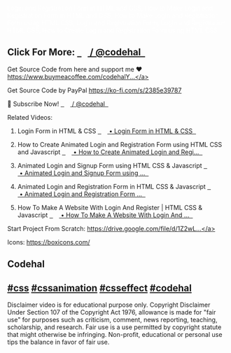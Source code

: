 <span class="yt-core-attributed-string yt-core-attributed-string--white-space-pre-wrap"><span class="yt-core-attributed-string--link-inherit-color" style="color: rgb(255, 255, 255);">Login and Registration Form in HTML and CSS, How to Make Login and Registration Form in HTML and CSS, How to Make Login and Registration Form using HTML CSS, Login and Registration Form, Login and Registration HTML CSS, How to Create Login and Registration Form using HTML CSS

Click For More: </span><span class="yt-core-attributed-string--link-inherit-color" style="color: rgb(255, 255, 255);"><span style="background-color: rgba(255,255,255,0.102); border-radius: 8px; padding-bottom: 1px;" class="yt-core-attributed-string--highlight-text-decorator"><a class="yt-core-attributed-string__link yt-core-attributed-string__link--display-type yt-core-attributed-string__link--call-to-action-color" tabindex="0" href="/channel/UCARtKuN24xix9o30mGUQvkw" rel="nofollow" target="" force-new-state="true">&nbsp;&nbsp;<span class="yt-core-attributed-string--inline-flex-mod"><img alt="" style="height: 10px; width: 14px;" class="yt-core-attributed-string__image-element yt-core-attributed-string__image-element--image-alignment-vertical-center yt-core-image yt-core-image--content-mode-scale-to-fill yt-core-image--loaded" src="https://www.gstatic.com/youtube/img/watch/yt_favicon.png"></span>&nbsp;/&nbsp;@codehal&nbsp;&nbsp;</a></span></span><span class="yt-core-attributed-string--link-inherit-color" style="color: rgb(255, 255, 255);">
-------------------------------------------------------------------

Get Source Code from here and support me ❤
</span><span class="yt-core-attributed-string--link-inherit-color" style="color: rgb(62, 166, 255);"><a class="yt-core-attributed-string__link yt-core-attributed-string__link--display-type yt-core-attributed-string__link--call-to-action-color" tabindex="0" href="https://www.youtube.com/redirect?event=video_description&amp;redir_token=QUFFLUhqbHg5aF8tYzVid0VDUHE4eU1BUVg0Ukp5eUlBd3xBQ3Jtc0tsNThSdFd0dWJ3M2pya2E3a1lGejNpRmZhWHQtZDVXTTNvVEVKS3cyUEkxalAzRk9yUVZHczRUd3lfSUUyS2w2WksxSmZzdzlWcUJnM25RQXJ1cUFzZVUyd2NqVFZ0a1ByaEdhaWhtVnZyUUxsMlZIZw&amp;q=https%3A%2F%2Fwww.buymeacoffee.com%2FcodehalYoutube%2Fe%2F151279&amp;v=mefhyo7W3nk" rel="nofollow" target="_blank" force-new-state="true">https://www.buymeacoffee.com/codehalY...</a></span><span class="yt-core-attributed-string--link-inherit-color" style="color: rgb(255, 255, 255);">

Get Source Code by PayPal
</span><span class="yt-core-attributed-string--link-inherit-color" style="color: rgb(62, 166, 255);"><a class="yt-core-attributed-string__link yt-core-attributed-string__link--display-type yt-core-attributed-string__link--call-to-action-color" tabindex="0" href="https://www.youtube.com/redirect?event=video_description&amp;redir_token=QUFFLUhqbVdsZXNXelJablFtUVREODFWcHNNckVaQlEtd3xBQ3Jtc0trVHBDTV9IYURHcUY3ZDV0WUpIbWZFNHF2b2NTVlA3d2dCY3pqQkxrUXRWRi1Oc1V6MVlYanlSc3VsWFhnZG1yTk1ndlNHenVHWFFqWGxER2IydmhDYzVhcG5VMWVKUWZ0UUJwSW04UkdXcExlclVhNA&amp;q=https%3A%2F%2Fko-fi.com%2Fs%2F2385e39787&amp;v=mefhyo7W3nk" rel="nofollow" target="_blank" force-new-state="true">https://ko-fi.com/s/2385e39787</a></span><span class="yt-core-attributed-string--link-inherit-color" style="color: rgb(255, 255, 255);">


🔔 Subscribe Now!
</span><span class="yt-core-attributed-string--link-inherit-color" style="color: rgb(255, 255, 255);"><span style="background-color: rgba(255,255,255,0.102); border-radius: 8px; padding-bottom: 1px;" class="yt-core-attributed-string--highlight-text-decorator"><a class="yt-core-attributed-string__link yt-core-attributed-string__link--display-type yt-core-attributed-string__link--call-to-action-color" tabindex="0" href="/channel/UCARtKuN24xix9o30mGUQvkw" rel="nofollow" target="" force-new-state="true">&nbsp;&nbsp;<span class="yt-core-attributed-string--inline-flex-mod"><img alt="" style="height: 10px; width: 14px;" class="yt-core-attributed-string__image-element yt-core-attributed-string__image-element--image-alignment-vertical-center yt-core-image yt-core-image--content-mode-scale-to-fill yt-core-image--loaded" src="https://www.gstatic.com/youtube/img/watch/yt_favicon.png"></span>&nbsp;/&nbsp;@codehal&nbsp;&nbsp;</a></span></span><span class="yt-core-attributed-string--link-inherit-color" style="color: rgb(255, 255, 255);">


Related Videos:
1. Login Form in HTML &amp; CSS
</span><span class="yt-core-attributed-string--link-inherit-color" style="color: rgb(255, 255, 255);"><span style="background-color: rgba(255,255,255,0.102); border-radius: 8px; padding-bottom: 1px;" class="yt-core-attributed-string--highlight-text-decorator"><a class="yt-core-attributed-string__link yt-core-attributed-string__link--display-type yt-core-attributed-string__link--call-to-action-color" tabindex="0" href="/watch?v=hlwlM4a5rxg&amp;t=0s" rel="nofollow" target="" force-new-state="true">&nbsp;&nbsp;<span class="yt-core-attributed-string--inline-flex-mod"><img alt="" style="height: 10px; width: 14px;" class="yt-core-attributed-string__image-element yt-core-attributed-string__image-element--image-alignment-vertical-center yt-core-image yt-core-image--content-mode-scale-to-fill yt-core-image--loaded" src="https://www.gstatic.com/youtube/img/watch/yt_favicon.png"></span>&nbsp;•&nbsp;Login&nbsp;Form&nbsp;in&nbsp;HTML&nbsp;&amp;&nbsp;CSS&nbsp;&nbsp;</a></span></span><span class="yt-core-attributed-string--link-inherit-color" style="color: rgb(255, 255, 255);">

2. How to Create Animated Login and Registration Form using HTML CSS and Javascript
</span><span class="yt-core-attributed-string--link-inherit-color" style="color: rgb(255, 255, 255);"><span style="background-color: rgba(255,255,255,0.102); border-radius: 8px; padding-bottom: 1px;" class="yt-core-attributed-string--highlight-text-decorator"><a class="yt-core-attributed-string__link yt-core-attributed-string__link--display-type yt-core-attributed-string__link--call-to-action-color" tabindex="0" href="/watch?v=8elah7e0lHo&amp;t=0s" rel="nofollow" target="" force-new-state="true">&nbsp;&nbsp;<span class="yt-core-attributed-string--inline-flex-mod"><img alt="" style="height: 10px; width: 14px;" class="yt-core-attributed-string__image-element yt-core-attributed-string__image-element--image-alignment-vertical-center yt-core-image yt-core-image--content-mode-scale-to-fill yt-core-image--loaded" src="https://www.gstatic.com/youtube/img/watch/yt_favicon.png"></span>&nbsp;•&nbsp;How&nbsp;to&nbsp;Create&nbsp;Animated&nbsp;Login&nbsp;and&nbsp;Regi...&nbsp;&nbsp;</a></span></span><span class="yt-core-attributed-string--link-inherit-color" style="color: rgb(255, 255, 255);">

3. Animated Login and Signup Form using HTML CSS &amp; Javascript
</span><span class="yt-core-attributed-string--link-inherit-color" style="color: rgb(255, 255, 255);"><span style="background-color: rgba(255,255,255,0.102); border-radius: 8px; padding-bottom: 1px;" class="yt-core-attributed-string--highlight-text-decorator"><a class="yt-core-attributed-string__link yt-core-attributed-string__link--display-type yt-core-attributed-string__link--call-to-action-color" tabindex="0" href="/watch?v=mtH_ImYsUsw&amp;t=0s" rel="nofollow" target="" force-new-state="true">&nbsp;&nbsp;<span class="yt-core-attributed-string--inline-flex-mod"><img alt="" style="height: 10px; width: 14px;" class="yt-core-attributed-string__image-element yt-core-attributed-string__image-element--image-alignment-vertical-center yt-core-image yt-core-image--content-mode-scale-to-fill yt-core-image--loaded" src="https://www.gstatic.com/youtube/img/watch/yt_favicon.png"></span>&nbsp;•&nbsp;Animated&nbsp;Login&nbsp;and&nbsp;Signup&nbsp;Form&nbsp;using&nbsp;...&nbsp;&nbsp;</a></span></span><span class="yt-core-attributed-string--link-inherit-color" style="color: rgb(255, 255, 255);">

4. Animated Login and Registration Form in HTML CSS &amp; Javascript
</span><span class="yt-core-attributed-string--link-inherit-color" style="color: rgb(255, 255, 255);"><span style="background-color: rgba(255,255,255,0.102); border-radius: 8px; padding-bottom: 1px;" class="yt-core-attributed-string--highlight-text-decorator"><a class="yt-core-attributed-string__link yt-core-attributed-string__link--display-type yt-core-attributed-string__link--call-to-action-color" tabindex="0" href="/watch?v=EzXdxvO1htA&amp;t=0s" rel="nofollow" target="" force-new-state="true">&nbsp;&nbsp;<span class="yt-core-attributed-string--inline-flex-mod"><img alt="" style="height: 10px; width: 14px;" class="yt-core-attributed-string__image-element yt-core-attributed-string__image-element--image-alignment-vertical-center yt-core-image yt-core-image--content-mode-scale-to-fill yt-core-image--loaded" src="https://www.gstatic.com/youtube/img/watch/yt_favicon.png"></span>&nbsp;•&nbsp;Animated&nbsp;Login&nbsp;and&nbsp;Registration&nbsp;Form&nbsp;...&nbsp;&nbsp;</a></span></span><span class="yt-core-attributed-string--link-inherit-color" style="color: rgb(255, 255, 255);">

5. How To Make A Website With Login And Register | HTML CSS &amp; Javascript
</span><span class="yt-core-attributed-string--link-inherit-color" style="color: rgb(255, 255, 255);"><span style="background-color: rgba(255,255,255,0.102); border-radius: 8px; padding-bottom: 1px;" class="yt-core-attributed-string--highlight-text-decorator"><a class="yt-core-attributed-string__link yt-core-attributed-string__link--display-type yt-core-attributed-string__link--call-to-action-color" tabindex="0" href="/watch?v=p1GmFCGuVjw&amp;t=0s" rel="nofollow" target="" force-new-state="true">&nbsp;&nbsp;<span class="yt-core-attributed-string--inline-flex-mod"><img alt="" style="height: 10px; width: 14px;" class="yt-core-attributed-string__image-element yt-core-attributed-string__image-element--image-alignment-vertical-center yt-core-image yt-core-image--content-mode-scale-to-fill yt-core-image--loaded" src="https://www.gstatic.com/youtube/img/watch/yt_favicon.png"></span>&nbsp;•&nbsp;How&nbsp;To&nbsp;Make&nbsp;A&nbsp;Website&nbsp;With&nbsp;Login&nbsp;And&nbsp;...&nbsp;&nbsp;</a></span></span><span class="yt-core-attributed-string--link-inherit-color" style="color: rgb(255, 255, 255);">


Start Project From Scratch:
</span><span class="yt-core-attributed-string--link-inherit-color" style="color: rgb(62, 166, 255);"><a class="yt-core-attributed-string__link yt-core-attributed-string__link--display-type yt-core-attributed-string__link--call-to-action-color" tabindex="0" href="https://www.youtube.com/redirect?event=video_description&amp;redir_token=QUFFLUhqbDZSa3RJXzltcElPUzYwanFtNmkwM2doM3k4d3xBQ3Jtc0trN2hNX2pMRnRtd2NPRTRmc3YyX0ZuUTlxODNwUTRJYWJndU1jNHgxWnR6cFJzNDVwNHIxRzJLS1M2UTMzeVp0dTVveWRicS0zLXVkTHNZX0NaMHQwNjY5X1RTWHN4WVYtRnM5Z01Ec1NiVW5uN3c1cw&amp;q=https%3A%2F%2Fdrive.google.com%2Ffile%2Fd%2F1Z2wLtrbP3zrUv7Y5hSe60M57KxfWPm4F%2Fview%3Fusp%3Dsharing&amp;v=mefhyo7W3nk" rel="nofollow" target="_blank" force-new-state="true">https://drive.google.com/file/d/1Z2wL...</a></span><span class="yt-core-attributed-string--link-inherit-color" style="color: rgb(255, 255, 255);">

Icons:
</span><span class="yt-core-attributed-string--link-inherit-color" style="color: rgb(62, 166, 255);"><a class="yt-core-attributed-string__link yt-core-attributed-string__link--display-type yt-core-attributed-string__link--call-to-action-color" tabindex="0" href="https://www.youtube.com/redirect?event=video_description&amp;redir_token=QUFFLUhqbFoyOFBnZVF4aG1KV1dLVUYxM285bVJuRGtYZ3xBQ3Jtc0tuektHODRKbzVjR3BnOGxkaW82aWtJbHBXVVNjdkhqb2NkdVNDVzFVRlBKal9LYzdGazVGd3piMmFCc0tOOXFHTVlSMHJLamZIdTJfU3FUS201eVY5R0VxWVFaVUlNbW9TWWFKTU1OOTRZU2J3YWk4RQ&amp;q=https%3A%2F%2Fboxicons.com%2F&amp;v=mefhyo7W3nk" rel="nofollow" target="_blank" force-new-state="true">https://boxicons.com/</a></span><span class="yt-core-attributed-string--link-inherit-color" style="color: rgb(255, 255, 255);">


Codehal
-------------------------------------------------------------------
</span><span class="yt-core-attributed-string--link-inherit-color" style="color: rgb(62, 166, 255);"><a class="yt-core-attributed-string__link yt-core-attributed-string__link--display-type yt-core-attributed-string__link--call-to-action-color" tabindex="0" href="/hashtag/css" rel="nofollow" target="" force-new-state="true">#css</a></span><span class="yt-core-attributed-string--link-inherit-color" style="color: rgb(255, 255, 255);"> </span><span class="yt-core-attributed-string--link-inherit-color" style="color: rgb(62, 166, 255);"><a class="yt-core-attributed-string__link yt-core-attributed-string__link--display-type yt-core-attributed-string__link--call-to-action-color" tabindex="0" href="/hashtag/cssanimation" rel="nofollow" target="" force-new-state="true">#cssanimation</a></span><span class="yt-core-attributed-string--link-inherit-color" style="color: rgb(255, 255, 255);"> </span><span class="yt-core-attributed-string--link-inherit-color" style="color: rgb(62, 166, 255);"><a class="yt-core-attributed-string__link yt-core-attributed-string__link--display-type yt-core-attributed-string__link--call-to-action-color" tabindex="0" href="/hashtag/csseffect" rel="nofollow" target="" force-new-state="true">#csseffect</a></span><span class="yt-core-attributed-string--link-inherit-color" style="color: rgb(255, 255, 255);"> </span><span class="yt-core-attributed-string--link-inherit-color" style="color: rgb(62, 166, 255);"><a class="yt-core-attributed-string__link yt-core-attributed-string__link--display-type yt-core-attributed-string__link--call-to-action-color" tabindex="0" href="/hashtag/codehal" rel="nofollow" target="" force-new-state="true">#codehal</a></span><span class="yt-core-attributed-string--link-inherit-color" style="color: rgb(255, 255, 255);">
-------------------------------------------------------------------
Disclaimer video is for educational purpose only. Copyright Disclaimer Under Section 107 of the Copyright Act 1976, allowance is made for "fair use" for purposes such as criticism, comment, news reporting, teaching, scholarship, and research. Fair use is a use permitted by copyright statute that might otherwise be infringing. Non-profit, educational or personal use tips the balance in favor of fair use.</span></span>
